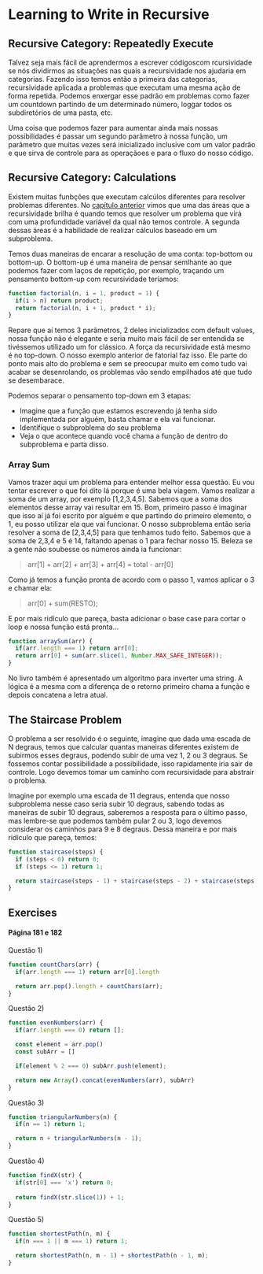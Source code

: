 # Learning to Write in Recursive

## Recursive Category: Repeatedly Execute

Talvez seja mais fácil de aprendermos a escrever códigoscom rcursividade se nós dividirmos as situações nas quais a recursividade nos ajudaria em categorias. Fazendo isso temos então a primeira das categorias, recursividade aplicada a problemas que executam uma mesma ação de forma repetida. Podemos enxergar esse padrão em problemas como fazer um countdown partindo de um determinado número, loggar todos os subdiretórios de uma pasta, etc. 

Uma coisa que podemos fazer para aumentar ainda mais nossas possibilidades é passar um segundo parâmetro à nossa função, um parâmetro que muitas vezes será inicializado inclusive com um valor padrão e que sirva de controle para as operaçãoes e para o fluxo do nosso código.

## Recursive Category: Calculations

Existem muitas funbções que executam calcúlos diferentes para resolver problemas diferentes. No [capítulo anterior](./recursion.md) vimos que uma das áreas que a recursividade brilha é quando temos que resolver um problema que virá com uma profundidade variável da qual não temos controle. A segunda dessas áreas é a habilidade de realizar cálculos baseado em um subproblema.

Temos duas maneiras de encarar a resolução de uma conta: top-bottom ou bottom-up. O bottom-up é uma maneira de pensar semlhante ao que podemos fazer com laços de repetição, por exemplo, traçando um pensamento bottom-up com recursividade teríamos:
```js
function factorial(n, i = 1, product = 1) {
  if(i > n) return product;
  return factorial(n, i + 1, product * i);
}
```

Repare que aí temos 3 parâmetros, 2 deles inicializados com default values, nossa função não é elegante e seria muito mais fácil de ser entendida se tivéssemos utilizado um for clássico. A força da recursividade está mesmo é no top-down. O nosso exemplo anterior de fatorial faz isso. Ele parte do ponto mais alto do problema e sem se preocupar muito em como tudo vai acabar se desenrolando, os problemas vão sendo empilhados até que tudo se desembarace.

Podemos separar o pensamento top-down em 3 etapas:
- Imagine que a função que estamos escrevendo já tenha sido implementada por alguém, basta chamar e ela vai funcionar.
- Identifique o subproblema do seu problema
- Veja o que acontece quando você chama a função de dentro do subproblema e parta disso.

### Array Sum

Vamos trazer aqui um problema para entender melhor essa questão. Eu vou tentar escrever o que foi dito lá porque é uma bela viagem. Vamos realizar a soma de um array, por exemplo [1,2,3,4,5]. Sabemos que a soma dos elementos desse array vai resultar em 15. Bom, primeiro passo é imaginar que isso aí já foi escrito por alguém e que partindo do primeiro elemento, o 1, eu posso utilizar ela que vai funcionar. O nosso subproblema então seria resolver a soma de [2,3,4,5] para que tenhamos tudo feito. Sabemos que a soma de 2,3,4 e 5 é 14, faltando apenas o 1 para fechar nosso 15. Beleza se a gente não soubesse os números ainda ia funcionar:
> arr[1] + arr[2] + arr[3] + arr[4] = total - arr[0]

Como já temos a função pronta de acordo com o passo 1, vamos aplicar o 3 e chamar ela:
> arr[0] + sum(RESTO);

E por mais ridículo que pareça, basta adicionar o base case para cortar o loop e nossa função está pronta...
```js
function arraySum(arr) {
  if(arr.length === 1) return arr[0];
  return arr[0] + sum(arr.slice(1, Number.MAX_SAFE_INTEGER));
}
```

No livro também é apresentado um algoritmo para inverter uma string. A lógica é a mesma com a diferença de o retorno primeiro chama a função e depois concatena a letra atual.

## The Staircase Problem

O problema a ser resolvido é o seguinte, imagine que dada uma escada de N degraus, temos que calcular quantas maneiras diferentes existem de subirmos esses degraus, podendo subir de uma vez 1, 2 ou 3 degraus. Se fossemos contar possibilidade a possibilidade, isso rapidamente iria sair de controle. Logo devemos tomar um caminho com recursividade para abstrair o problema.

Imagine por exemplo uma escada de 11 degraus, entenda que nosso subproblema nesse caso seria subir 10 degraus, sabendo todas as maneiras de subir 10 degraus, saberemos a resposta para o último passo, mas lembre-se que podemos também pular 2 ou 3, logo devemos considerar os caminhos para 9 e 8 degraus. Dessa maneira e por mais ridículo que pareça, temos:
```js
function staircase(steps) {
  if (steps < 0) return 0;
  if (steps <= 1) return 1;

  return staircase(steps - 1) + staircase(steps - 2) + staircase(steps + 3)
}
```
## Exercises

#### Página 181 e 182 

Questão 1)
```js
function countChars(arr) {
  if(arr.length === 1) return arr[0].length

  return arr.pop().length + countChars(arr);
}
```

Questão 2)
```js
function evenNumbers(arr) {
  if(arr.length === 0) return [];

  const element = arr.pop()
  const subArr = []

  if(element % 2 === 0) subArr.push(element);

  return new Array().concat(evenNumbers(arr), subArr)
}
```

Questão 3)
```js
function triangularNumbers(n) {
  if(n == 1) return 1;

  return n + triangularNumbers(n - 1);
}
```

Questão 4)
```js
function findX(str) {
  if(str[0] === 'x') return 0;
  
  return findX(str.slice(1)) + 1;
}
```

Questão 5)
```js
function shortestPath(n, m) {
  if(n === 1 || m === 1) return 1;

  return shortestPath(n, m - 1) + shortestPath(n - 1, m);
}
```
